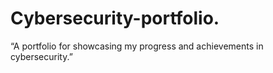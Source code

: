 # Cybersecurity-portfolio.
“A portfolio for showcasing my progress and achievements in cybersecurity.”
